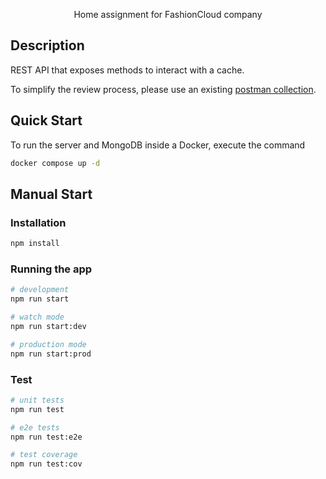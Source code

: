 <p align="center">Home assignment for FashionCloud company</p>

## Description

REST API that exposes methods to interact with a cache.

To simplify the review process, please use an existing [postman collection](FashionCloud.postman_collection.json).

## Quick Start

To run the server and MongoDB inside a Docker, execute the command

```bash
docker compose up -d
```

## Manual Start

### Installation

```bash
npm install
```

### Running the app

```bash
# development
npm run start

# watch mode
npm run start:dev

# production mode
npm run start:prod
```

### Test

```bash
# unit tests
npm run test

# e2e tests
npm run test:e2e

# test coverage
npm run test:cov
```
